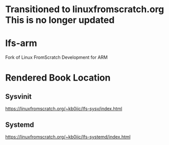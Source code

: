 # Transitioned to linuxfromscratch.org  This is no longer updated

# lfs-arm
Fork of Linux FromScratch Development for ARM

# Rendered Book Location

## Sysvinit
https://linuxfromscratch.org/~kb0iic/lfs-sysv/index.html
## Systemd
https://linuxfromscratch.org/~kb0iic/lfs-systemd/index.html
